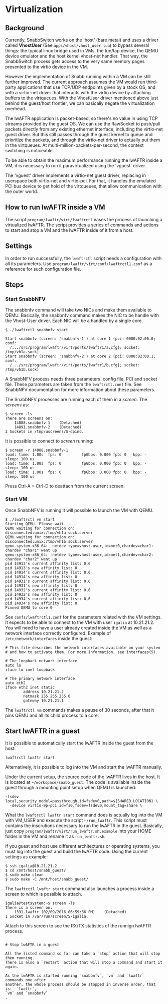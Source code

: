 # Virtualization

## Background

Currently, SnabbSwitch works on the 'host' (bare metal) and uses a driver called
**VhostUser** (See `apps/vhost/vhost_user.lua`) to bypass several things: the
typical linux bridge used in VMs, the tun/tap device, the QEMU device emulator
and the host kernel vhost-net handler.  That way, the SnabbSwitch process gets
access to the very same memory pages presented to the virtio device in the VM.

However the implementation of Snabb running within a VM can be still
further improved.  The current approach assumes the VM would run third-party
applications that use TCP/UDP endpoints given by a stock OS, and with a
virtio-net driver that interacts with the virtio device by attaching buffers to
the virtqueues.  With the VhostUser driver mentioned above just behind the
guest/host frontier, we can basically negate the virtualization overhead.

The lwAFTR application is packet-based, so there's no value in using TCP
streams provided by the guest OS.  We can use the RawSocket to push/pull
packets directly from any existing ethernet interface, including the virtio-net
 guest driver.  But this still passes through the guest kernel to queue and
prioritize the packets, and through the virtio-net driver to actually put them
in the virtqueues.  At multi-million-packets-per-second, the context switching
is noticeable.

To be able to obtain the maximum performance running the lwAFTR inside a VM,  it
 is necessary to run it paravirtualized using the 'vguest' driver.

The 'vguest' driver implements a virtio-net guest driver, replacing in
userspace both virtio-net and virtio-pci.  For that, it handles the emulated
PCI bus device to get hold of the virtqueues, that allow communication with
the outer world.

## How to run lwAFTR inside a VM

The script `program/lwaftr/virt/lwaftrctl` eases the process of launching a 
virtualized lwAFTR.  The script provides a series of commands and actions to start
and stop a VM and the lwAFTR inside of it from a host.

## Settings

In order to run successfully, the `lwaftrctl` script needs a configuration with all
its parameters.  Use `program/lwaftr/virt/conf/lwaftrctl1.conf` as a reference 
for such configuration file.

## Steps

### Start SnabbNFV

The snabbnfv command will take two NICs and make them available to QEMU.  Basically,
the snabbnfv command makes the NIC to be handle with the Vhost-User driver.  Each
NIC will be a handled by a single core.

```
$ ./lwaftrctl snabbnfv start

Start snabbnfv (screen: 'snabbnfv-1') at core 1 (pci: 0000:02:00.0; conf: 
  /.../src/program/lwaftr/virt/ports/lwaftr1/a.cfg}; socket: /tmp/vh1a.sock)
Start snabbnfv (screen: 'snabbnfv-2') at core 2 (pci: 0000:02:00.1; conf: 
  /.../src/program/lwaftr/virt/ports/lwaftr1/b.cfg}; socket: /tmp/vh1b.sock)
```

A SnabbNFV process needs three parameters: config file, PCI and socket file.
  These parameters are taken from the `lwaftrctl.conf` file.  See SnabbNFV 
documentation for more information about these parameters.

The SnabbNFV processes are running each of them in a _screen_.  The _screens_ 
as:

```
$ screen -ls
There are screens on:
    14888.snabbnfv-1    (Detached)
    14891.snabbnfv-2    (Detached)
2 Sockets in /tmp/uscreens/S-dpino.
```

It is possible to connect to _screen_ running:

```
$ screen -r 14888.snabbnfv-1
load: time: 1.00s  fps: 0         fpGbps: 0.000 fpb: 0   bpp: -    sleep: 100 us
load: time: 1.00s  fps: 0         fpGbps: 0.000 fpb: 0   bpp: -    sleep: 100 us
load: time: 1.00s  fps: 0         fpGbps: 0.000 fpb: 0   bpp: -    sleep: 100 us
```

Press Ctrl-A + Ctrl-D to deattach from the current screen.

### Start VM

Once SnabbNFV is running it will possible to launch the VM with QEMU.

```
$ ./lwaftrctl vm start
Starting QEMU. Please wait...
QEMU waiting for connection on: disconnected:unix:/tmp/vh1a.sock,server
QEMU waiting for connection on: disconnected:unix:/tmp/vh1b.sock,server
qemu-system-x86_64: -netdev type=vhost-user,id=net0,chardev=char1: chardev "char1" went up
qemu-system-x86_64: -netdev type=vhost-user,id=net1,chardev=char2: chardev "char2" went up
pid 14913's current affinity list: 0,6
pid 14913's new affinity list: 0
pid 14914's current affinity list: 0,6
pid 14914's new affinity list: 0
pid 14931's current affinity list: 0,6
pid 14931's new affinity list: 0
pid 14932's current affinity list: 0,6
pid 14932's new affinity list: 0
pid 14934's current affinity list: 0,6
pid 14934's new affinity list: 0
Pinned QEMU to core 0
```

See `confs/lwaftrctl1.conf` for the parameters related with the VM settings.  
It expects to be able to connect to the VM with user `igalia` at 10.21.21.2.
You will need to have a user already created inside the VM as well as a network
interface correctly configured.  Example of `/etc/network/interfaces` inside the
guest:

```
# This file describes the network interfaces available on your system
# and how to activate them. For more information, see interfaces(5).

# The loopback network interface
auto lo
iface lo inet loopback

# The primary network interface
auto eth2
iface eth2 inet static
        address 10.21.21.2
        netmask 255.255.255.0
        gateway 10.21.21.1
```

The `lwaftrctl vm` commands makes a pause of 30 seconds, after that it pins QEMU
and all its child process to a core.

## Start lwAFTR in a guest

It is possible to automatically start the lwAFTR inside the guest from the host:

```
lwaftrctl lwaftr start
```

Alternatively, it is possible to log into the VM and start the lwAFTR manually.

Under the current setup, the source code of the lwAFTR lives in the host.  It is
located at `~/workspace/snabb_guest`.  The code is available inside the guest 
through a mounting point setup when QEMU is launched:

```
-fsdev local,security_model=passthrough,id=fsdev0,path=${SHARED_LOCATION} \
  -device virtio-9p-pci,id=fs0,fsdev=fsdev0,mount_tag=share \
```

What the `lwaftrctl lwaftr start` command does is actually log into the VM with
VM_USER and execute the script `~/run_lwaftr`.  This script must contains the
inscrutions necessary to run the lwAFTR in the guest.  Basically, just copy 
`program/lwaftr/virt/run_lwaftr.sh.example` into your HOME folder in the VM
and rename it as `run_lwaftr.sh`.

If you guest and host use different architectures or operating systems,  you must
log into the guest and build the lwAFTR code.  Using the current settings as 
example:

```
$ ssh igalia@10.21.21.2
$ cd /mnt/host/snabb_guest/
$ sudo make clean
$ sudo make -C /mnt/host/snabb_guest/
```

The `lwaftrctl lwaftr start` command also launches a process inside a screen to
which is possible to attach.

```
igalia@testsystem:~$ screen -ls
There is a screen on:
    1331.lwaftr (02/09/2016 06:59:36 PM)    (Detached)
1 Socket in /var/run/screen/S-igalia.
```

Attach to this screen to see the RX/TX statistics of the runnign lwAFTR process.

```

# Stop lwAFTR in a guest

All the listed command so far can take a `stop` action that will stop them running.
There is also a `restart` action that will stop a command and start it again.

As the lwAFTR is started running `snabbnfv`, `vm` and `lwaftr` commands one after
another, the whole process should be stopped in inverse order, that is:  `lwaftr`,
`vm` and `snabbnfv`
.
